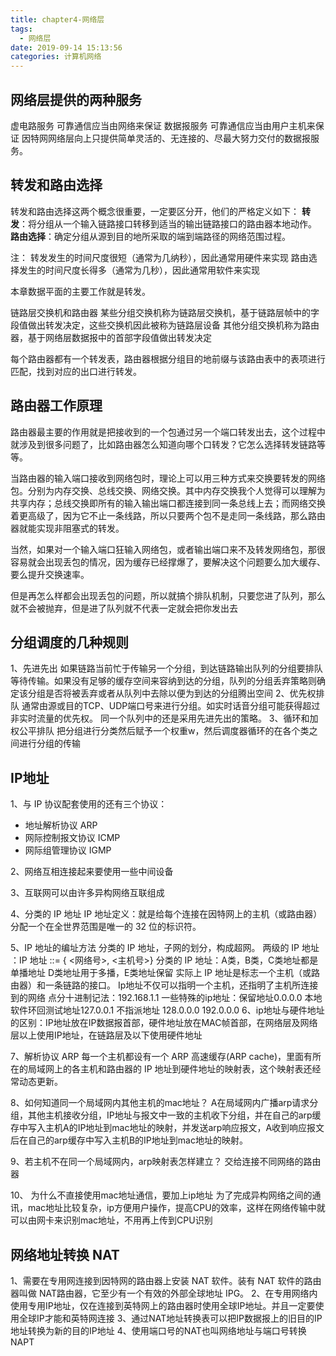 ```yaml
---
title: chapter4-网络层
tags:
  - 网络层
date: 2019-09-14 15:13:56
categories: 计算机网络
---
```






## 网络层提供的两种服务
虚电路服务 可靠通信应当由网络来保证
数据报服务 可靠通信应当由用户主机来保证
因特网网络层向上只提供简单灵活的、无连接的、尽最大努力交付的数据报服务。

## 转发和路由选择
转发和路由选择这两个概念很重要，一定要区分开，他们的严格定义如下：
**转发**：将分组从一个输入链路接口转移到适当的输出链路接口的路由器本地动作。
**路由选择**：确定分组从源到目的地所采取的端到端路径的网络范围过程。

注：
转发发生的时间尺度很短（通常为几纳秒），因此通常用硬件来实现
路由选择发生的时间尺度长得多（通常为几秒），因此通常用软件来实现

本章数据平面的主要工作就是转发。


链路层交换机和路由器
某些分组交换机称为链路层交换机，基于链路层帧中的字段值做出转发决定，这些交换机因此被称为链路层设备
其他分组交换机称为路由器，基于网络层数据报中的首部字段值做出转发决定

每个路由器都有一个转发表，路由器根据分组目的地前缀与该路由表中的表项进行匹配，找到对应的出口进行转发。 

## 路由器工作原理
路由器最主要的作用就是把接收到的一个包通过另一个端口转发出去，这个过程中就涉及到很多问题了，比如路由器怎么知道向哪个口转发？它怎么选择转发链路等等。

当路由器的输入端口接收到网络包时，理论上可以用三种方式来交换要转发的网络包。分别为内存交换、总线交换、网络交换。其中内存交换我个人觉得可以理解为共享内存；总线交换即所有的输入输出端口都连接到同一条总线上去；而网络交换着更高级了，因为它不止一条线路，所以只要两个包不是走同一条线路，那么路由器就能实现非阻塞式的转发。

当然，如果对一个输入端口狂输入网络包，或者输出端口来不及转发网络包，那很容易就会出现丢包的情况，因为缓存已经撑爆了，要解决这个问题要么加大缓存、要么提升交换速率。

但是再怎么样都会出现丢包的问题，所以就搞个排队机制，只要您进了队列，那么就不会被抛弃，但是进了队列就不代表一定就会把你发出去

## 分组调度的几种规则
1、先进先出
如果链路当前忙于传输另一个分组，到达链路输出队列的分组要排队等待传输。如果没有足够的缓存空间来容纳到达的分组，队列的分组丢弃策略则确定该分组是否将被丢弃或者从队列中去除以便为到达的分组腾出空间
2、优先权排队
通常由源或目的TCP、UDP端口号来进行分组。如实时话音分组可能获得超过非实时流量的优先权。
同一个队列中的还是采用先进先出的策略。
3、循环和加权公平排队
把分组进行分类然后赋予一个权重w，然后调度器循环的在各个类之间进行分组的传输

## IP地址

1、与 IP 协议配套使用的还有三个协议：
- 地址解析协议 ARP
- 网际控制报文协议 ICMP
- 网际组管理协议 IGMP

2、网络互相连接起来要使用一些中间设备

3、互联网可以由许多异构网络互联组成

4、分类的 IP 地址
IP 地址定义：就是给每个连接在因特网上的主机（或路由器）分配一个在全世界范围是唯一的 32 位的标识符。

 5、IP 地址的编址方法 分类的 IP 地址，子网的划分，构成超网。
两级的 IP 地址 ：IP 地址 ::= { <网络号>, <主机号>}
分类的 IP 地址：A类，B类，C类地址都是单播地址
D类地址用于多播，E类地址保留
实际上 IP 地址是标志一个主机（或路由器）和一条链路的接口。 
Ip地址不仅可以指明一个主机，还指明了主机所连接到的网络
点分十进制记法：192.168.1.1
一些特殊的ip地址：保留地址0.0.0.0 本地软件环回测试地址127.0.0.1 
不指派地址 128.0.0.0 192.0.0.0 
6、ip地址与硬件地址的区别：IP地址放在IP数据报首部，硬件地址放在MAC帧首部，在网络层及网络层以上使用IP地址，在链路层及以下使用硬件地址

7、解析协议 ARP 每一个主机都设有一个 ARP 高速缓存(ARP cache)，里面有所在的局域网上的各主机和路由器的 IP 地址到硬件地址的映射表，这个映射表还经常动态更新。

8、如何知道同一个局域网内其他主机的mac地址？
A在局域网内广播arp请求分组，其他主机接收分组，IP地址与报文中一致的主机收下分组，并在自己的arp缓存中写入主机A的IP地址到mac地址的映射，并发送arp响应报文，A收到响应报文后在自己的arp缓存中写入主机B的IP地址到mac地址的映射。

9、若主机不在同一个局域网内，arp映射表怎样建立？ 交给连接不同网络的路由器

10、 为什么不直接使用mac地址通信，要加上ip地址
为了完成异构网络之间的通讯，mac地址比较复杂，ip方便用户操作，提高CPU的效率，这样在网络传输中就可以由网卡来识别mac地址，不用再上传到CPU识别


## 网络地址转换 NAT
1、需要在专用网连接到因特网的路由器上安装 NAT 软件。装有 NAT 软件的路由器叫做 NAT路由器，它至少有一个有效的外部全球地址 IPG。
2、在专用网络内使用专用IP地址，仅在连接到英特网上的路由器时使用全球IP地址。并且一定要使用全球IP才能和英特网连接
3、通过NAT地址转换表可以把IP数据报上的旧目的IP地址转换为新的目的IP地址
4、使用端口号的NAT也叫网络地址与端口号转换NAPT